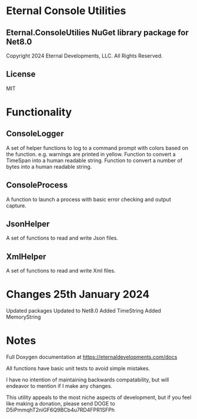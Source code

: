 # Eternal Console Utilities 

## Eternal.ConsoleUtilies NuGet library package for Net8.0
Copyright 2024 Eternal Developments, LLC. All Rights Reserved.

## License

MIT

# Functionality
## ConsoleLogger

A set of helper functions to log to a command prompt with colors based on the function.
e.g. warnings are printed in yellow.
Function to convert a TimeSpan into a human readable string.
Function to convert a number of bytes into a human readable string.

## ConsoleProcess

A function to launch a process with basic error checking and output capture.

## JsonHelper

A set of functions to read and write Json files.

## XmlHelper

A set of functions to read and write Xml files.

# Changes 25th January 2024

Updated packages
Updated to Net8.0
Added TimeString
Added MemoryString

# Notes

Full Doxygen documentation at https://eternaldevelopments.com/docs

All functions have basic unit tests to avoid simple mistakes.

I have no intention of maintaining backwards compatability, but will endeavor to
mention if I make any changes.

This utility appeals to the most niche aspects of development, but if you feel like making a donation, 
please send DOGE to D5iPmmqhT2niGF6Q9BCb4u7RD4FPR1SFPh
